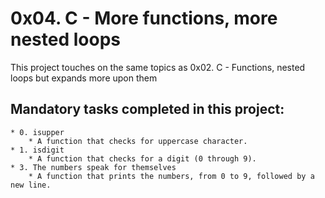 # 0x04. C - More functions, more nested loops
This project touches on the same topics as 0x02. C - Functions, nested loops but expands more upon them
## Mandatory tasks completed in this project:
	* 0. isupper
		* A function that checks for uppercase character.
	* 1. isdigit
		* A function that checks for a digit (0 through 9).
	* 3. The numbers speak for themselves
		* A function that prints the numbers, from 0 to 9, followed by a new line.
